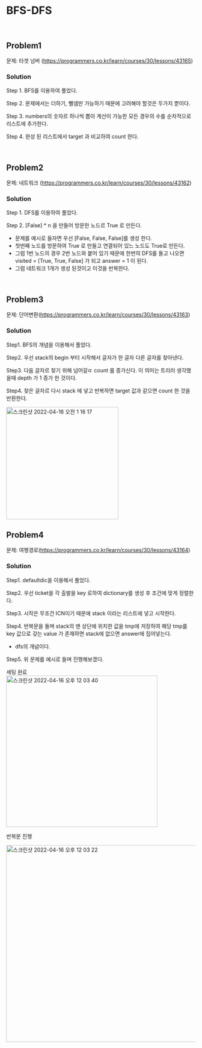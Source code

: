 # BFS-DFS <br/><br/>

## Problem1

문제: 타겟 넘버 (https://programmers.co.kr/learn/courses/30/lessons/43165)

### Solution

Step 1. BFS를 이용하여 풀었다.

Step 2. 문제에서는 더하기, 뺄셈만 가능하기 때문에 고려해야 할것은 두가지 뿐이다.

Step 3. numbers의 숫자르 하나씩 뽑아 계산이 가능한 모든 경우의 수를 순차적으로 리스트에 추가한다.

Step 4. 완성 된 리스트에서 target 과 비교하여 count 한다.

<br/>

## Problem2

문제: 네트워크 (https://programmers.co.kr/learn/courses/30/lessons/43162)

### Solution

Step 1. DFS를 이용하여 풀었다.

Step 2. [False] * n 을 만들어 방문한 노드르 True 로 만든다.

- 문제를 예시로 들자면 우선 [False, False, False]를 생성 한다. 
- 첫번째 노드를 방문하여 True 로 만들고 연결되어 있느 노드도 True로 만든다.
- 그럼 1번 노드의 경우 2번 노드와 붙어 있기 때문에 한번의 DFS를 돌고 나오면 visited = [True, True, False] 가 되고 answer = 1 이 된다.
- 그럼 네트워크 1개가 생성 된것이고 이것을 반복한다.

<br/>

## Problem3

문제: 단어변환(https://programmers.co.kr/learn/courses/30/lessons/43163)

### Solution

Step1. BFS의 개념을 이용해서 풀었다. 

Step2. 우선 stack의 begin 부터 시작해서 글자가 한 글자 다른 글자를 찾아낸다. 

Step3. 다음 글자르 찾기 위해 넘어갈ㄸ count 를 증가신다. 이 의미는 트리러 생각했을때 depth 가 1 증가 한 것이다.

Step4. 찾은 글자르 다시 stack 에 넣고 반복하면 target 값과 같으면 count 한 것을 반환한다.

<img width="298" alt="스크린샷 2022-04-16 오전 1 16 17" src="https://user-images.githubusercontent.com/60414900/163594832-a4fdac3d-c9e9-4c7d-9a33-ee4700813218.png">


<br/>

## Problem4

문제: 여행경로(https://programmers.co.kr/learn/courses/30/lessons/43164)

### Solution

Step1. defaultdic을 이용해서 풀었다.

Step2. 우선 ticket을 각 출발을 key 로하여 dictionary를 생성 후 조건에 맞게 정렬한다.

Step3. 시작은 무조건 ICN이기 때문에 stack 이라는 리스트에 넣고 시작한다.

Step4. 반복문을 돌며 stack의 맨 상단에 위치한 값을 tmp에 저장하여 해당 tmp를 key 값으로 갖는 value 가 존재하면 stack에 없으면 answer에 집어넣는다.
- dfs의 개념이다.

Step5. 위 문제를 예시로 들며 진행해보겠다.

세팅 완료  
<img width="402" alt="스크린샷 2022-04-16 오후 12 03 40" src="https://user-images.githubusercontent.com/60414900/163659085-d7653ac8-cc54-42c9-b842-290807bcd10a.png">


반복문 진행  

<img width="523" alt="스크린샷 2022-04-16 오후 12 03 22" src="https://user-images.githubusercontent.com/60414900/163659074-8425e7d4-48d1-40b1-9dd4-6262580a1c28.png">





